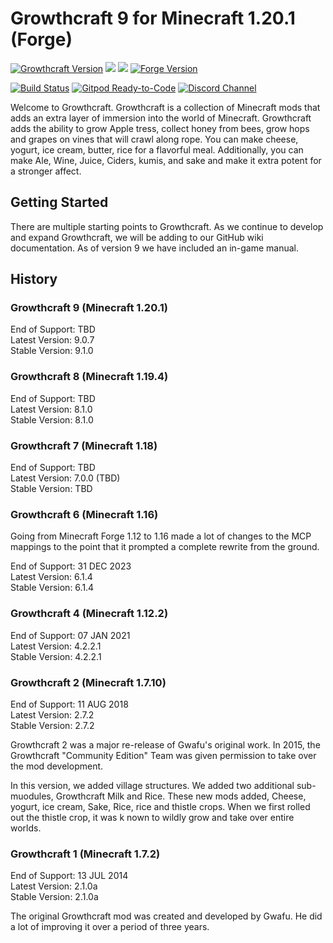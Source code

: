 # Growthcraft 9 for Minecraft 1.20.1 (Forge)

[![Growthcraft Version](https://img.shields.io/badge/Growthcraft-9.1.0-orange.svg)](https://github.com/GrowthcraftCE/Growthcraft-1.20)
[![](http://cf.way2muchnoise.eu/versions/growthcraft-community-edition_latest.svg)](https://minecraft.curseforge.com/projects/growthcraft-community-edition/)
[![](http://cf.way2muchnoise.eu/short_growthcraft-community-edition.svg)](https://minecraft.curseforge.com/projects/growthcraft-community-edition/)
[![Forge Version](https://img.shields.io/badge/Minecraft%20Forge-47.2.0-yellow.svg)](http://files.minecraftforge.net/maven/net/minecraftforge/forge/index_1.20.1.html)

[![Build Status](https://img.shields.io/endpoint.svg?url=https%3A%2F%2Factions-badge.atrox.dev%2FGrowthcraftCE%2FGrowthcraft-1.20%2Fbadge%3Fref%3Ddevelopment&style=flat)](https://actions-badge.atrox.dev/GrowthcraftCE/Growthcraft-1.20/goto?ref=development)
[![Gitpod Ready-to-Code](https://img.shields.io/badge/Gitpod-Ready--to--Code-blue?logo=gitpod)](https://gitpod.io/#https://github.com/GrowthcraftCE/Growthcraft-1.20)
[![Discord Channel](https://img.shields.io/discord/333690296334548994.svg?color=green)](https://discord.gg/Quh76Jn)

Welcome to Growthcraft. Growthcraft is a collection of Minecraft mods that adds an extra layer of immersion into the
world of Minecraft. Growthcraft adds the ability to grow Apple tress, collect honey from bees, grow hops and grapes on vines that will crawl along rope. You can make cheese, yogurt, ice cream, butter, rice for a flavorful meal.  Additionally, you can make Ale, Wine, Juice, Ciders, kumis, and sake and make it extra potent for a stronger affect.

## Getting Started

There are multiple starting points to Growthcraft. As we continue to develop and expand Growthcraft, we will be adding
to our GitHub wiki documentation. As of version 9 we have included an in-game manual.

## History

### Growthcraft 9 (Minecraft 1.20.1)

End of Support: TBD  
Latest Version: 9.0.7  
Stable Version: 9.1.0

### Growthcraft 8 (Minecraft 1.19.4)

End of Support: TBD  
Latest Version: 8.1.0  
Stable Version: 8.1.0

### Growthcraft 7 (Minecraft 1.18)

End of Support: TBD  
Latest Version: 7.0.0 (TBD)  
Stable Version: TBD

### Growthcraft 6 (Minecraft 1.16)

Going from Minecraft Forge 1.12 to 1.16 made a lot of changes to the MCP mappings to the point that it prompted a
complete rewrite from the ground.

End of Support: 31 DEC 2023  
Latest Version: 6.1.4  
Stable Version: 6.1.4

### Growthcraft 4 (Minecraft 1.12.2)

End of Support: 07 JAN 2021  
Latest Version: 4.2.2.1  
Stable Version: 4.2.2.1

### Growthcraft 2 (Minecraft 1.7.10)

End of Support: 11 AUG 2018  
Latest Version: 2.7.2  
Stable Version: 2.7.2

Growthcraft 2 was a major re-release of Gwafu's original work. In 2015, the Growthcraft
"Community Edition" Team was given permission to take over the mod development.

In this version, we added village structures. We added two additional sub-muodules, Growthcraft Milk and Rice. These new
mods added, Cheese, yogurt, ice cream, Sake, Rice, rice and thistle crops. When we first rolled out the thistle crop, it
was k nown to wildly grow and take over entire worlds.

### Growthcraft 1 (Minecraft 1.7.2)

End of Support: 13 JUL 2014  
Latest Version: 2.1.0a  
Stable Version: 2.1.0a

The original Growthcraft mod was created and developed by Gwafu. He did a lot of improving it over a period of three
years. 
